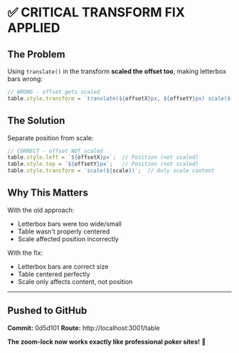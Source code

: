 # ✅ CRITICAL TRANSFORM FIX APPLIED

## The Problem

Using `translate()` in the transform **scaled the offset too**, making letterbox bars wrong:

```javascript
// WRONG - offset gets scaled
table.style.transform = `translate(${offsetX}px, ${offsetY}px) scale(${scale})`;
```

## The Solution

Separate position from scale:

```javascript
// CORRECT - offset NOT scaled
table.style.left = `${offsetX}px`;  // Position (not scaled)
table.style.top = `${offsetY}px`;   // Position (not scaled)
table.style.transform = `scale(${scale})`;  // Only scale content
```

## Why This Matters

With the old approach:
- Letterbox bars were too wide/small
- Table wasn't properly centered
- Scale affected position incorrectly

With the fix:
- Letterbox bars are correct size
- Table centered perfectly
- Scale only affects content, not position

---

## Pushed to GitHub

**Commit:** 0d5d101
**Route:** http://localhost:3001/table

**The zoom-lock now works exactly like professional poker sites!** 🎯
